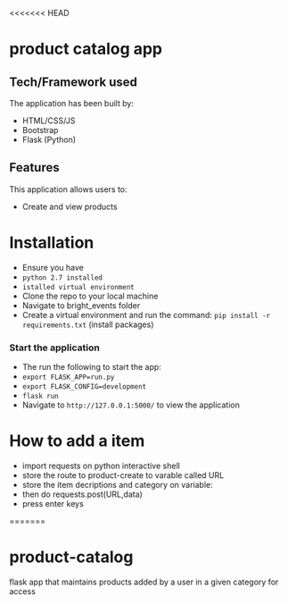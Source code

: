 <<<<<<< HEAD
# product catalog app

## Tech/Framework used

The application has been built by:
- HTML/CSS/JS
- Bootstrap
- Flask (Python)

## Features

This application allows users to:
- Create and view products


# Installation

- Ensure you have 
-  `python 2.7 installed`
-  `istalled virtual environment`
- Clone the repo to your local machine
- Navigate to bright_events folder
- Create a virtual environment and run the command: `pip install -r requirements.txt` (install packages)

### Start the application

- The run the following to start the app:
-  `export FLASK_APP=run.py`
-  `export FLASK_CONFIG=development`
-  `flask run`
- Navigate to `http://127.0.0.1:5000/` to view the application
# How to add a item
- import requests on python interactive shell
- store the route to product-create to varable called URL
- store the item decriptions and category on variable:
- then do requests.post(URL,data)
- press enter keys


=======
# product-catalog
flask app that maintains products added by a user in a given category for access

